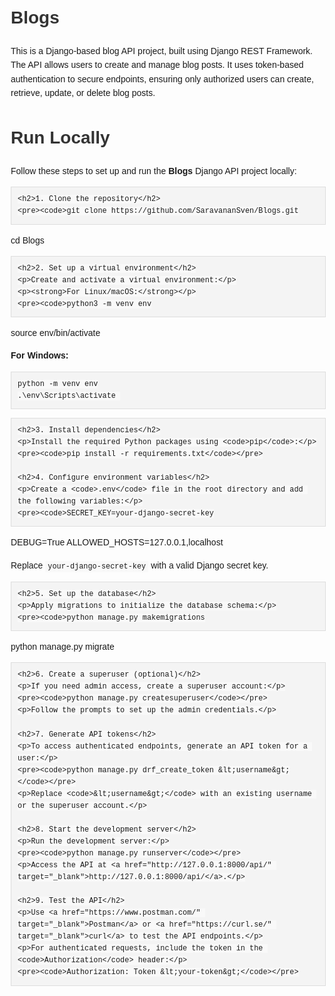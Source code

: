 # Blogs
This is a Django-based blog API project, built using Django REST Framework. The API allows users to create and manage blog posts. It uses token-based authentication to secure endpoints, ensuring only authorized users can create, retrieve, update, or delete blog posts.

<!DOCTYPE html>
<html lang="en">
<head>
    <meta charset="UTF-8">
    <meta name="viewport" content="width=device-width, initial-scale=1.0">
    <title>Run Locally Instructions</title>
    <style>
        body {
            font-family: Arial, sans-serif;
            line-height: 1.6;
            margin: 20px;
        }
        pre {
            background-color: #f4f4f4;
            border: 1px solid #ddd;
            padding: 10px;
            overflow-x: auto;
        }
        code {
            font-family: "Courier New", Courier, monospace;
            background-color: #f9f9f9;
            padding: 2px 4px;
        }
        a {
            color: #007bff;
            text-decoration: none;
        }
        a:hover {
            text-decoration: underline;
        }
        h1, h2 {
            color: #333;
        }
    </style>
</head>
<body>
    <h1>Run Locally</h1>
    <p>Follow these steps to set up and run the <strong>Blogs</strong> Django API project locally:</p>
    
    <h2>1. Clone the repository</h2>
    <pre><code>git clone https://github.com/SaravananSven/Blogs.git
cd Blogs
    </code></pre>
    
    <h2>2. Set up a virtual environment</h2>
    <p>Create and activate a virtual environment:</p>
    <p><strong>For Linux/macOS:</strong></p>
    <pre><code>python3 -m venv env
source env/bin/activate
    </code></pre>
    <p><strong>For Windows:</strong></p>
    <pre><code>python -m venv env
.\env\Scripts\activate
    </code></pre>
    
    <h2>3. Install dependencies</h2>
    <p>Install the required Python packages using <code>pip</code>:</p>
    <pre><code>pip install -r requirements.txt</code></pre>
    
    <h2>4. Configure environment variables</h2>
    <p>Create a <code>.env</code> file in the root directory and add the following variables:</p>
    <pre><code>SECRET_KEY=your-django-secret-key
DEBUG=True
ALLOWED_HOSTS=127.0.0.1,localhost
    </code></pre>
    <p>Replace <code>your-django-secret-key</code> with a valid Django secret key.</p>
    
    <h2>5. Set up the database</h2>
    <p>Apply migrations to initialize the database schema:</p>
    <pre><code>python manage.py makemigrations
python manage.py migrate
    </code></pre>
    
    <h2>6. Create a superuser (optional)</h2>
    <p>If you need admin access, create a superuser account:</p>
    <pre><code>python manage.py createsuperuser</code></pre>
    <p>Follow the prompts to set up the admin credentials.</p>
    
    <h2>7. Generate API tokens</h2>
    <p>To access authenticated endpoints, generate an API token for a user:</p>
    <pre><code>python manage.py drf_create_token &lt;username&gt;</code></pre>
    <p>Replace <code>&lt;username&gt;</code> with an existing username or the superuser account.</p>
    
    <h2>8. Start the development server</h2>
    <p>Run the development server:</p>
    <pre><code>python manage.py runserver</code></pre>
    <p>Access the API at <a href="http://127.0.0.1:8000/api/" target="_blank">http://127.0.0.1:8000/api/</a>.</p>
    
    <h2>9. Test the API</h2>
    <p>Use <a href="https://www.postman.com/" target="_blank">Postman</a> or <a href="https://curl.se/" target="_blank">curl</a> to test the API endpoints.</p>
    <p>For authenticated requests, include the token in the <code>Authorization</code> header:</p>
    <pre><code>Authorization: Token &lt;your-token&gt;</code></pre>
</body>
</html>

